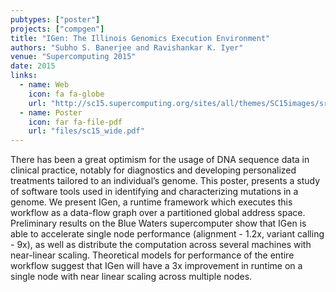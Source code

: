 ```yaml
---
pubtypes: ["poster"]
projects: ["compgen"]
title: "IGen: The Illinois Genomics Execution Environment"
authors: "Subho S. Banerjee and Ravishankar K. Iyer"
venue: "Supercomputing 2015"
date: 2015
links:
  - name: Web
    icon: fa fa-globe
    url: "http://sc15.supercomputing.org/sites/all/themes/SC15images/src_poster/src_poster_pages/spost159.html"
  - name: Poster
    icon: far fa-file-pdf
    url: "files/sc15_wide.pdf"
---
```


There has been a great optimism for the usage of DNA sequence data in clinical practice, notably for
diagnostics and developing personalized treatments tailored to an individual’s genome. This poster,
presents a study of software tools used in identifying and characterizing mutations in a genome. We
present IGen, a runtime framework which executes this workflow as a data-flow graph over a
partitioned global address space. Preliminary results on the Blue Waters supercomputer show that
IGen is able to accelerate single node performance (alignment - 1.2x, variant calling - 9x), as well
as distribute the computation across several machines with near-linear scaling. Theoretical models
for performance of the entire workflow suggest that IGen will have a 3x improvement in runtime on a
single node with near linear scaling across multiple nodes.
